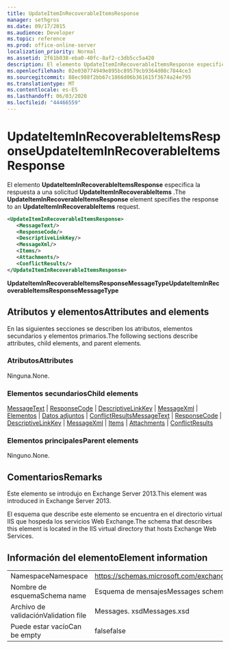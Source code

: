 ```yaml
---
title: UpdateItemInRecoverableItemsResponse
manager: sethgros
ms.date: 09/17/2015
ms.audience: Developer
ms.topic: reference
ms.prod: office-online-server
localization_priority: Normal
ms.assetid: 2f61b038-eba0-40fc-8af2-c3db5cc5a420
description: El elemento UpdateItemInRecoverableItemsResponse especifica la respuesta a una solicitud UpdateItemInRecoverableItems.
ms.openlocfilehash: 02e030774949e895bc89579cb9364d08c7844ce3
ms.sourcegitcommit: 88ec988f2bb67c1866d06b361615f3674a24e795
ms.translationtype: MT
ms.contentlocale: es-ES
ms.lasthandoff: 06/03/2020
ms.locfileid: "44466559"
---
```

# <a name="updateiteminrecoverableitemsresponse"></a><span data-ttu-id="7131b-103">UpdateItemInRecoverableItemsResponse</span><span class="sxs-lookup"><span data-stu-id="7131b-103">UpdateItemInRecoverableItemsResponse</span></span>

<span data-ttu-id="7131b-104">El elemento **UpdateItemInRecoverableItemsResponse** especifica la respuesta a una solicitud **UpdateItemInRecoverableItems** .</span><span class="sxs-lookup"><span data-stu-id="7131b-104">The **UpdateItemInRecoverableItemsResponse** element specifies the response to an **UpdateItemInRecoverableItems** request.</span></span> 
  
```XML
<UpdateItemInRecoverableItemsResponse>
   <MessageText/>
   <ResponseCode/>
   <DescriptiveLinkKey/>
   <MessageXml/>
   <Items/>
   <Attachments/>
   <ConflictResults/>
</UpdateItemInRecoverableItemsResponse>
```

 <span data-ttu-id="7131b-105">**UpdateItemInRecoverableItemsResponseMessageType**</span><span class="sxs-lookup"><span data-stu-id="7131b-105">**UpdateItemInRecoverableItemsResponseMessageType**</span></span>
## <a name="attributes-and-elements"></a><span data-ttu-id="7131b-106">Atributos y elementos</span><span class="sxs-lookup"><span data-stu-id="7131b-106">Attributes and elements</span></span>

<span data-ttu-id="7131b-107">En las siguientes secciones se describen los atributos, elementos secundarios y elementos primarios.</span><span class="sxs-lookup"><span data-stu-id="7131b-107">The following sections describe attributes, child elements, and parent elements.</span></span>
  
### <a name="attributes"></a><span data-ttu-id="7131b-108">Atributos</span><span class="sxs-lookup"><span data-stu-id="7131b-108">Attributes</span></span>

<span data-ttu-id="7131b-109">Ninguna.</span><span class="sxs-lookup"><span data-stu-id="7131b-109">None.</span></span>
  
### <a name="child-elements"></a><span data-ttu-id="7131b-110">Elementos secundarios</span><span class="sxs-lookup"><span data-stu-id="7131b-110">Child elements</span></span>

<span data-ttu-id="7131b-111">[MessageText](messagetext.md)  |  [ResponseCode](responsecode.md)  |  [DescriptiveLinkKey](descriptivelinkkey.md)  |  [MessageXml](messagexml.md)  |  [Elementos](items.md)  |  [Datos adjuntos](attachments-ex15websvcsotherref.md)  |  [ConflictResults](conflictresults.md)</span><span class="sxs-lookup"><span data-stu-id="7131b-111">[MessageText](messagetext.md) | [ResponseCode](responsecode.md) | [DescriptiveLinkKey](descriptivelinkkey.md) | [MessageXml](messagexml.md) | [Items](items.md) | [Attachments](attachments-ex15websvcsotherref.md) | [ConflictResults](conflictresults.md)</span></span>
  
### <a name="parent-elements"></a><span data-ttu-id="7131b-112">Elementos principales</span><span class="sxs-lookup"><span data-stu-id="7131b-112">Parent elements</span></span>

<span data-ttu-id="7131b-113">Ninguno.</span><span class="sxs-lookup"><span data-stu-id="7131b-113">None.</span></span>
  
## <a name="remarks"></a><span data-ttu-id="7131b-114">Comentarios</span><span class="sxs-lookup"><span data-stu-id="7131b-114">Remarks</span></span>

<span data-ttu-id="7131b-115">Este elemento se introdujo en Exchange Server 2013.</span><span class="sxs-lookup"><span data-stu-id="7131b-115">This element was introduced in Exchange Server 2013.</span></span>
  
<span data-ttu-id="7131b-116">El esquema que describe este elemento se encuentra en el directorio virtual IIS que hospeda los servicios Web Exchange.</span><span class="sxs-lookup"><span data-stu-id="7131b-116">The schema that describes this element is located in the IIS virtual directory that hosts Exchange Web Services.</span></span>
  
## <a name="element-information"></a><span data-ttu-id="7131b-117">Información del elemento</span><span class="sxs-lookup"><span data-stu-id="7131b-117">Element information</span></span>

|||
|:-----|:-----|
|<span data-ttu-id="7131b-118">Namespace</span><span class="sxs-lookup"><span data-stu-id="7131b-118">Namespace</span></span>  <br/> |https://schemas.microsoft.com/exchange/services/2006/messages  <br/> |
|<span data-ttu-id="7131b-119">Nombre de esquema</span><span class="sxs-lookup"><span data-stu-id="7131b-119">Schema name</span></span>  <br/> |<span data-ttu-id="7131b-120">Esquema de mensajes</span><span class="sxs-lookup"><span data-stu-id="7131b-120">Messages schema</span></span>  <br/> |
|<span data-ttu-id="7131b-121">Archivo de validación</span><span class="sxs-lookup"><span data-stu-id="7131b-121">Validation file</span></span>  <br/> |<span data-ttu-id="7131b-122">Messages. xsd</span><span class="sxs-lookup"><span data-stu-id="7131b-122">Messages.xsd</span></span>  <br/> |
|<span data-ttu-id="7131b-123">Puede estar vacío</span><span class="sxs-lookup"><span data-stu-id="7131b-123">Can be empty</span></span>  <br/> |<span data-ttu-id="7131b-124">false</span><span class="sxs-lookup"><span data-stu-id="7131b-124">false</span></span>  <br/> |
   

